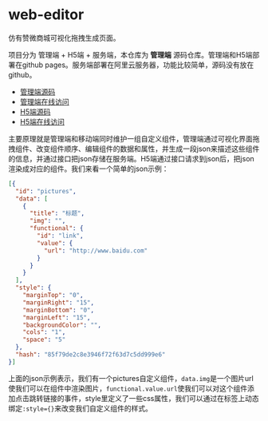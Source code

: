 # web-editor

仿有赞微商城可视化拖拽生成页面。

项目分为 管理端 + H5端 + 服务端，本仓库为 **管理端** 源码仓库。管理端和H5端部署在github pages。服务端部署在阿里云服务器，功能比较简单，源码没有放在github。

- [管理端源码](https://github.com/nikolausliu/WebEditor)
- [管理端在线访问](https://nikolausliu.top/WebEditor)
- [H5端源码](https://github.com/nikolausliu/WebEditorH5)
- [H5端在线访问](https://nikolausliu.top/WebEditorH5)

主要原理就是管理端和移动端同时维护一组自定义组件，管理端通过可视化界面拖拽组件、改变组件顺序、编辑组件的数据和属性，并生成一段json来描述这些组件的信息，并通过接口把json存储在服务端。H5端通过接口请求到json后，把json渲染成对应的组件。我们来看一个简单的json示例：

```json
[{
  "id": "pictures",
  "data": [
    {
      "title": "标题",
      "img": "",
      "functional": {
        "id": "link",
        "value": {
          "url": "http://www.baidu.com"
        }
      }
    }
  ],
  "style": {
    "marginTop": "0",
    "marginRight": "15",
    "marginBottom": "0",
    "marginLeft": "15",
    "backgroundColor": "",
    "cols": "1",
    "space": "5"
  },
  "hash": "85f79de2c8e3946f72f63d7c5dd999e6"
}]
```

上面的json示例表示，我们有一个pictures自定义组件，`data.img`是一个图片url使我们可以在组件中渲染图片，`functional.value.url`使我们可以对这个组件添加点击跳转链接的事件，style里定义了一些css属性，我们可以通过在标签上动态绑定`:style={}`来改变我们自定义组件的样式。
